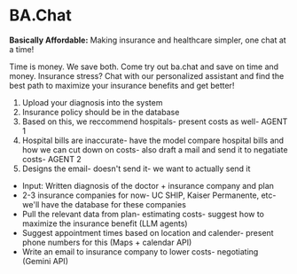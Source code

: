 # BA.Chat

**Basically Affordable:** Making insurance and healthcare simpler, one chat at a time!

Time is money. We save both. Come try out ba.chat and save on time and money. Insurance stress? Chat with our personalized assistant and find the best path to maximize your insurance benefits and get better!

1. Upload your diagnosis into the system
2. Insurance policy should be in the database
3. Based on this, we reccommend hospitals- present costs as well- AGENT 1
4. Hospital bills are inaccurate- have the model compare hospital bills and how we can cut down on costs- also draft a mail and send it to negatiate costs- AGENT 2
5. Designs the email- doesn't send it- we want to actually send it

- Input: Written diagnosis of the doctor + insurance company and plan
- 2-3 insurance companies for now- UC SHIP, Kaiser Permanente, etc- we'll have the database for these companies
- Pull the relevant data from plan- estimating costs- suggest how to maximize the insurance benefit (LLM agents)
-  Suggest appointment times based on location and calender- present phone numbers for this (Maps + calendar API)
-  Write an email to insurance company to lower costs- negotiating (Gemini API)
